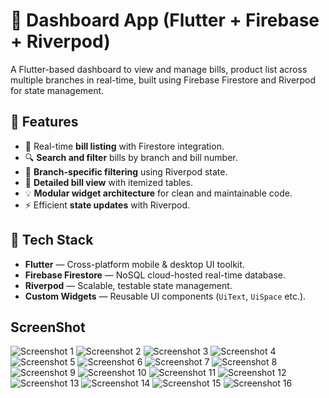 # 💼 Dashboard App (Flutter + Firebase + Riverpod)

A Flutter-based dashboard to view and manage bills, product list across multiple branches in real-time, built using Firebase Firestore and Riverpod for state management.


## 🔧 Features

- 📄 Real-time **bill listing** with Firestore integration.
- 🔍 **Search and filter** bills by branch and bill number.
- 🏢 **Branch-specific filtering** using Riverpod state.
- 📃 **Detailed bill view** with itemized tables.
- 💡 **Modular widget architecture** for clean and maintainable code.
- ⚡ Efficient **state updates** with Riverpod.


## 🧱 Tech Stack

- **Flutter** — Cross-platform mobile & desktop UI toolkit.
- **Firebase Firestore** — NoSQL cloud-hosted real-time database.
- **Riverpod** — Scalable, testable state management.
- **Custom Widgets** — Reusable UI components (`UiText`, `UiSpace` etc.).

## ScreenShot

![Screenshot 1](saving_admin_screenshot/Screenshot_01.png)
![Screenshot 2](saving_admin_screenshot/Screenshot_02.png)
![Screenshot 3](saving_admin_screenshot/Screenshot_03.png)
![Screenshot 4](saving_admin_screenshot/Screenshot_04.png)
![Screenshot 5](saving_admin_screenshot/Screenshot_05.png)
![Screenshot 6](saving_admin_screenshot/Screenshot_06.png)
![Screenshot 7](saving_admin_screenshot/Screenshot_07.png)
![Screenshot 8](saving_admin_screenshot/Screenshot_08.png)
![Screenshot 9](saving_admin_screenshot/Screenshot_09.png)
![Screenshot 10](saving_admin_screenshot/Screenshot_10.png)
![Screenshot 11](saving_admin_screenshot/Screenshot_11.png)
![Screenshot 12](saving_admin_screenshot/Screenshot_12.png)
![Screenshot 13](saving_admin_screenshot/Screenshot_13.png)
![Screenshot 14](saving_admin_screenshot/Screenshot_14.png)
![Screenshot 15](saving_admin_screenshot/Screenshot_15.png)
![Screenshot 16](saving_admin_screenshot/Screenshot_16.png)



